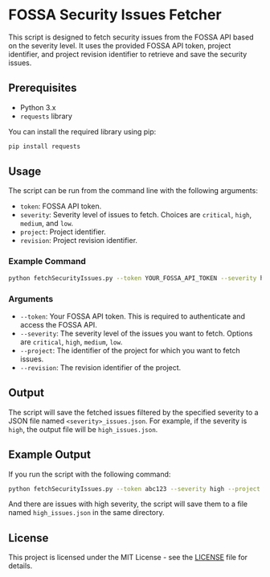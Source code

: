 
# FOSSA Security Issues Fetcher

This script is designed to fetch security issues from the FOSSA API based on the severity level. It uses the provided FOSSA API token, project identifier, and project revision identifier to retrieve and save the security issues.

## Prerequisites

- Python 3.x
- `requests` library

You can install the required library using pip:

```bash
pip install requests
```

## Usage

The script can be run from the command line with the following arguments:

- `token`: FOSSA API token.
- `severity`: Severity level of issues to fetch. Choices are `critical`, `high`, `medium`, and `low`.
- `project`: Project identifier.
- `revision`: Project revision identifier.

### Example Command

```bash
python fetchSecurityIssues.py --token YOUR_FOSSA_API_TOKEN --severity high --project YOUR_PROJECT_ID --revision YOUR_PROJECT_REVISION
```

### Arguments

- `--token`: Your FOSSA API token. This is required to authenticate and access the FOSSA API.
- `--severity`: The severity level of the issues you want to fetch. Options are `critical`, `high`, `medium`, `low`.
- `--project`: The identifier of the project for which you want to fetch issues.
- `--revision`: The revision identifier of the project.

## Output

The script will save the fetched issues filtered by the specified severity to a JSON file named `<severity>_issues.json`. For example, if the severity is `high`, the output file will be `high_issues.json`.

## Example Output

If you run the script with the following command:

```bash
python fetchSecurityIssues.py --token abc123 --severity high --project my_project --revision 1.0.0
```

And there are issues with high severity, the script will save them to a file named `high_issues.json` in the same directory.

## License

This project is licensed under the MIT License - see the [LICENSE](LICENSE) file for details.
